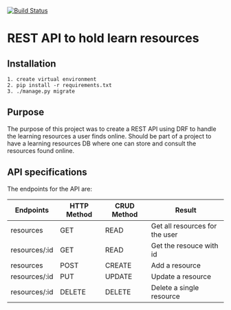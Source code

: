 [![Build Status](https://travis-ci.org/PatSousa/learn-resources.svg?branch=master)](https://travis-ci.org/PatSousa/learn-resources)

# REST API to hold learn resources

## Installation
    1. create virtual environment
    2. pip install -r requirements.txt
    3. ./manage.py migrate

## Purpose

The purpose of this project was to create a REST API using DRF to handle the learning resources a user finds online.
Should be part of a project to have a learning resources DB where one can store and consult the resources found online.

## API specifications

The endpoints for the API are:

| Endpoints        | HTTP Method   | CRUD Method | Result                         |
| ---------------- | ------------- | ----------- | ------------------------------ |
| resources        | GET           |  READ       | Get all resources for the user |
| resources/:id    | GET           |  READ       | Get the resouce with id        |
| resources        | POST          |  CREATE     | Add a resource                 |
| resources/:id    | PUT           |  UPDATE     | Update a resource              |
| resources/:id    | DELETE        |  DELETE     | Delete a single resource       | 
